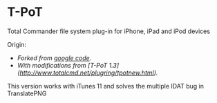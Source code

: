 T-PoT
=====

Total Commander file system plug-in for iPhone, iPad and iPod devices

Origin:
- *Forked from [google code](https://code.google.com/p/t-pot/).*
- *With modifications from [T-PoT 1.3] (http://www.totalcmd.net/plugring/tpotnew.html).*

This version works with iTunes 11 and solves the multiple IDAT bug in TranslatePNG
